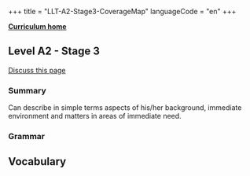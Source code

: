+++
title = "LLT-A2-Stage3-CoverageMap"
languageCode = "en"
+++

**[Curriculum home](/group/thelastlanguagetextbook/curriculum)**

## Level A2 - Stage 3

[Discuss this page](/en/en/LLT-A2-Stage3-Talk)

### Summary

Can describe in simple terms aspects of his/her background, immediate
environment and matters in areas of immediate need.

### Grammar

## Vocabulary
